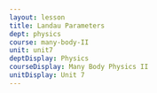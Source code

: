 ```yaml
---
layout: lesson
title: Landau Parameters
dept: physics
course: many-body-II
unit: unit7
deptDisplay: Physics
courseDisplay: Many Body Physics II
unitDisplay: Unit 7
---
```




